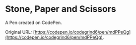 # Stone, Paper and Scissors

A Pen created on CodePen.

Original URL: [https://codepen.io/codegrind6/pen/mdPPeQg](https://codepen.io/codegrind6/pen/mdPPeQg).
